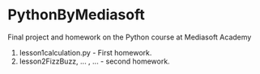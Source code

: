 # PythonByMediasoft
Final project and homework on the Python course at Mediasoft Academy


1. lesson1calculation.py  - First homework.
2. lesson2FizzBuzz, ... ,  ... - second homework.

